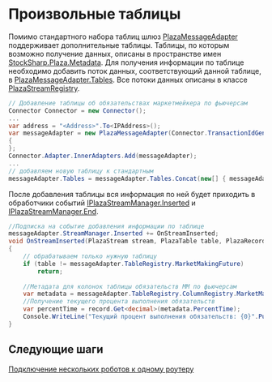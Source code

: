 # Произвольные таблицы

Помимо стандартного набора таблиц шлюз [PlazaMessageAdapter](xref:StockSharp.Plaza.PlazaMessageAdapter) поддерживает дополнительные таблицы. Таблицы, по которым возможно получение данных, описаны в пространстве имен [StockSharp.Plaza.Metadata](xref:StockSharp.Plaza.Metadata). Для получения информации по таблице необходимо добавить поток данных, соответствующий данной таблице, в [PlazaMessageAdapter.Tables](xref:StockSharp.Plaza.PlazaMessageAdapter.Tables). Все потоки данных описаны в классе [PlazaStreamRegistry](xref:StockSharp.Plaza.PlazaStreamRegistry). 

```cs
// Добавление таблицы об обязательствах маркетмейкера по фьючерсам
Connector Connector = new Connector();				
...				
var address = "<Address>".To<IPAddress>();
var messageAdapter = new PlazaMessageAdapter(Connector.TransactionIdGenerator)
{
};
Connector.Adapter.InnerAdapters.Add(messageAdapter);
...
// добавляем новую таблицу к стандартным
messageAdapter.Tables = messageAdapter.Tables.Concat(new[] { messageAdapter.TableRegistry.MarketMakingFuture.Id });
```

После добавления таблицы вся информация по ней будет приходить в обработчики событий [IPlazaStreamManager.Inserted](xref:StockSharp.Plaza.IPlazaStreamManager.Inserted) и [IPlazaStreamManager.End](xref:StockSharp.Plaza.IPlazaStreamManager.End).

```cs
//Подписка на событие добавления информации по таблице
messageAdapter.StreamManager.Inserted += OnStreamInserted;
void OnStreamInserted(PlazaStream stream, PlazaTable table, PlazaRecord record)
{
	// обрабатываем только нужную таблицу
	if (table != messageAdapter.TableRegistry.MarketMakingFuture)
		return;
		
    //Метадата для колонок таблицы обязательств ММ по фьючерсам
    var metadata = messageAdapter.TableRegistry.ColumnRegistry.MarketMakingFutureParams;
    //Получение текущего процента выполнения обязательств
    var percentTime = record.Get<decimal>(metadata.PercentTime);
    Console.WriteLine("Текущий процент выполнения обязательств: {0}".Put(percentTime));
}
```

## Следующие шаги

[Подключение нескольких роботов к одному роутеру](singlerouter.md)

